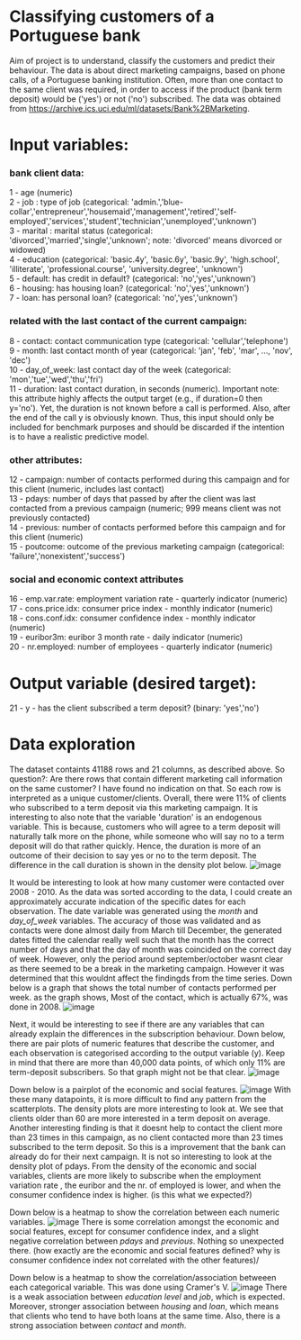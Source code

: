 # Classifying customers of a Portuguese bank
Aim of project is to understand, classify the customers and predict their behaviour. The data is about direct marketing campaigns, based on phone calls, of a Portuguese banking institution. Often, more than one contact to the same client was required, in order to access if the product (bank term deposit) would be ('yes') or not ('no') subscribed. The data was obtained from https://archive.ics.uci.edu/ml/datasets/Bank%2BMarketing.

# Input variables:
### bank client data:
1 - age (numeric)<br/>
2 - job : type of job (categorical: 'admin.','blue-collar','entrepreneur','housemaid','management','retired','self-employed','services','student','technician','unemployed','unknown')<br/>
3 - marital : marital status (categorical: 'divorced','married','single','unknown'; note: 'divorced' means divorced or widowed)<br/>
4 - education (categorical: 'basic.4y', 'basic.6y', 'basic.9y', 'high.school', 'illiterate', 'professional.course', 'university.degree', 'unknown')<br/>
5 - default: has credit in default? (categorical: 'no','yes','unknown')<br/>
6 - housing: has housing loan? (categorical: 'no','yes','unknown')<br/>
7 - loan: has personal loan? (categorical: 'no','yes','unknown')
### related with the last contact of the current campaign:
8 - contact: contact communication type (categorical: 'cellular','telephone')<br/>
9 - month: last contact month of year (categorical: 'jan', 'feb', 'mar', ..., 'nov', 'dec')<br/>
10 - day_of_week: last contact day of the week (categorical: 'mon','tue','wed','thu','fri')<br/>
11 - duration: last contact duration, in seconds (numeric). Important note: this attribute highly affects the output target (e.g., if duration=0 then y='no'). Yet, the duration is not known before a call is performed. Also, after the end of the call y is obviously known. Thus, this input should only be included for benchmark purposes and should be discarded if the intention is to have a realistic predictive model.
### other attributes:
12 - campaign: number of contacts performed during this campaign and for this client (numeric, includes last contact)<br/>
13 - pdays: number of days that passed by after the client was last contacted from a previous campaign (numeric; 999 means client was not previously contacted)<br/>
14 - previous: number of contacts performed before this campaign and for this client (numeric)<br/>
15 - poutcome: outcome of the previous marketing campaign (categorical: 'failure','nonexistent','success')
### social and economic context attributes
16 - emp.var.rate: employment variation rate - quarterly indicator (numeric)<br/>
17 - cons.price.idx: consumer price index - monthly indicator (numeric)<br/>
18 - cons.conf.idx: consumer confidence index - monthly indicator (numeric)<br/>
19 - euribor3m: euribor 3 month rate - daily indicator (numeric)<br/>
20 - nr.employed: number of employees - quarterly indicator (numeric)

# Output variable (desired target):
21 - y - has the client subscribed a term deposit? (binary: 'yes','no')

# Data exploration
The dataset containts 41188 rows and 21 columns, as described above. So question?: Are there rows that contain different marketing call information on the same customer? I have found no indication on that. So each row is interpreted as a unique customer/clients. Overall, there were 11% of clients who subscribed to a term deposit via this marketing campaign. It is interesting to also note that the variable 'duration' is an endogenous variable. This is because, customers who will agree to a term deposit will naturally talk more on the phone, while someone who will say no to a term deposit will do that rather quickly. Hence, the duration is more of an outcome of their decision to say yes or no to the term deposit. The difference in the call duration is shown in the density plot below.
![image](https://user-images.githubusercontent.com/48698645/109701177-03420780-7b93-11eb-8b34-88af0ec7598b.png)

It would be interesting to look at how many customer were contacted over 2008 - 2010. As the data was sorted according to the data, I could create an approximately accurate indication of the specific dates for each observation. The date variable was generated using the _month_ and _day_of_week_ variables. The accuracy of those was validated and as contacts were done almost daily from March till December, the generated dates fitted the calendar really well such that the month has the correct number of days and that the day of month was coincided on the correct day of week. However, only the period around september/october wasnt clear as there seemed to be a break in the marketing campaign. However it was determined that this wouldnt affect the findingds from the time series. Down below is a graph that shows the total number of contacts performed per week. as the graph shows, Most of the contact, which is actually 67%, was done in 2008.
![image](https://user-images.githubusercontent.com/48698645/110029441-c281f400-7d34-11eb-8e0c-7538aa6f1494.png)

Next, it would be interesting to see if there are any variables that can already explain the differences in the subscription behaviour. Down below, there are pair plots of numeric features that describe the customer, and each observation is categorised according to the output variable (y). Keep in mind that there are more than 40,000 data points, of which only 11% are term-deposit subscribers. So that graph might not be that clear.
![image](https://user-images.githubusercontent.com/48698645/110150928-1d245a00-7de0-11eb-9bb5-8cc3eb772020.png)

Down below is a pairplot of the economic and social features.
![image](https://user-images.githubusercontent.com/48698645/110147550-1d225b00-7ddc-11eb-8a33-92db167383d0.png)
With these many datapoints, it is more difficult to find any pattern from the scatterplots. The density plots are more interesting to look at. We see that clients older than 60 are more interested in a term deposit on average. Another interesting finding is that it doesnt help to contact the client more than 23 times in this campaign, as no client contacted more than 23 times subscribed to the term deposit. So this is a improvement that the bank can already do for their next campaign. It is not so interesting to look at the density plot of pdays. From the density of the economic and social variables, clients are more likely to subscribe when the employment variation rate , the euribor and the nr. of employed is lower, and when the consumer confidence index is higher. (is this what we expected?)

Down below is a heatmap to show the correlation between each numeric variables. 
![image](https://user-images.githubusercontent.com/48698645/110239633-3fd18280-7f48-11eb-822d-049aab25d4ac.png)
There is some correlation amongst the economic and social features, except for consumer confidence index, and a slight negative correlation between _pdays_ and _previous_. Nothing so unexpected there. (how exactly are the economic and social features defined? why is consumer confidence index not correlated with the other features)/

Down below is a heatmap to show the correlation/association betweeen each categorical variable. This was done using Cramer's V.
![image](https://user-images.githubusercontent.com/48698645/110241626-1158a500-7f52-11eb-9d4e-e17d39cf270c.png)
There is a weak association between _education level_ and _job_, which is expected. Moreover, stronger association between _housing_ and _loan_, which means that clients who tend to have both loans at the same time. Also, there is a strong association between _contact_ and _month_.


